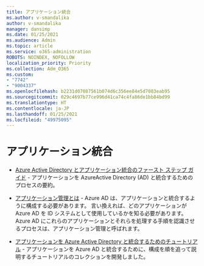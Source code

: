 ```yaml
---
title: アプリケーション統合
ms.author: v-smandalika
author: v-smandalika
manager: dansimp
ms.date: 01/25/2021
ms.audience: Admin
ms.topic: article
ms.service: o365-administration
ROBOTS: NOINDEX, NOFOLLOW
localization_priority: Priority
ms.collection: Adm_O365
ms.custom:
- "7742"
- "9004337"
ms.openlocfilehash: b2231d07087561b074d6c356ee84e5d7083eab95
ms.sourcegitcommit: 029c4697b77ce996d41ca74c4fa86de1bb84bd99
ms.translationtype: HT
ms.contentlocale: ja-JP
ms.lasthandoff: 01/25/2021
ms.locfileid: "49975095"
---
```

# <a name="application--integration"></a>アプリケーション統合

- [Azure Active Directory とアプリケーション統合のファースト ステップ ガイド](https://docs.microsoft.com/azure/active-directory/manage-apps/plan-an-application-integration)  - アプリケーションを AzureActive Directory (AD) と統合するためのプロセスの要約。

- [アプリケーション管理とは](https://docs.microsoft.com/azure/active-directory/manage-apps/what-is-application-management)  - Azure AD は、アプリケーションと統合するように構成する必要があります。 言い換えれば、どのアプリケーションが Azure AD を ID システムとして使用しているかを知る必要があります。 Azure AD にこれらのアプリケーションとそれらを処理する手順を認識させるプロセスは、アプリケーション管理と呼ばれます。

- [アプリケーションを Azure Active Directory と統合するためのチュートリアル](https://docs.microsoft.com/azure/active-directory/saas-apps/tutorial-list)  - アプリケーションを Azure AD と統合するために、構成を順を追って説明するチュートリアルのコレクションを開発しました。

